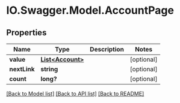 # IO.Swagger.Model.AccountPage
## Properties

Name | Type | Description | Notes
------------ | ------------- | ------------- | -------------
**value** | [**List&lt;Account&gt;**](Account.md) |  | [optional] 
**nextLink** | **string** |  | [optional] 
**count** | **long?** |  | [optional] 

[[Back to Model list]](../README.md#documentation-for-models) [[Back to API list]](../README.md#documentation-for-api-endpoints) [[Back to README]](../README.md)

